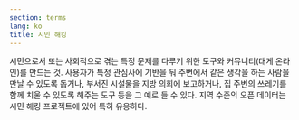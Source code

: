 ```yaml
---
section: terms
lang: ko
title: 시민 해킹
---
```


시민으로서 또는 사회적으로 겪는 특정 문제를 다루기 위한 도구와 커뮤니티(대게 온라인)를 만드는 것. 사용자가 특정 관심사에 기반을 둬 주변에서 같은 생각을 하는 사람을 만날 수 있도록 돕거나, 부서진 시설물을 지방 의회에 보고하거나, 집 주변의 쓰레기를 함께 치울 수 있도록 해주는 도구 등을 그 예로 들 수 있다. 지역 수준의 오픈 데이터는 시민 해킹 프로젝트에 있어 특히 유용하다.
